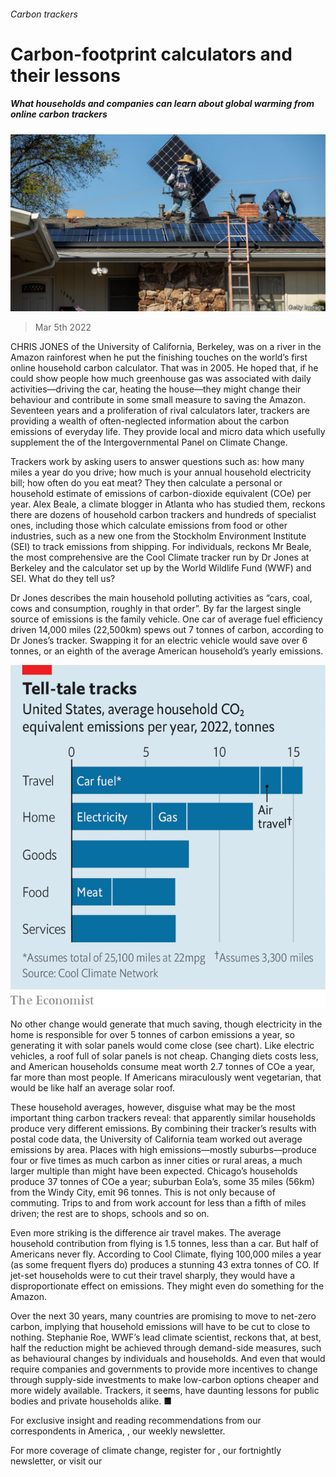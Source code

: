 ###### Carbon trackers

# Carbon-footprint calculators and their lessons 

##### What households and companies can learn about global warming from online carbon trackers 

![image](images/20220305_usp505.jpg) 

> Mar 5th 2022 

CHRIS JONES of the University of California, Berkeley, was on a river in the Amazon rainforest when he put the finishing touches on the world’s first online household carbon calculator. That was in 2005. He hoped that, if he could show people how much greenhouse gas was associated with daily activities—driving the car, heating the house—they might change their behaviour and contribute in some small measure to saving the Amazon. Seventeen years and a proliferation of rival calculators later, trackers are providing a wealth of often-neglected information about the carbon emissions of everyday life. They provide local and micro data which usefully supplement the  of the Intergovernmental Panel on Climate Change.

Trackers work by asking users to answer questions such as: how many miles a year do you drive; how much is your annual household electricity bill; how often do you eat meat? They then calculate a personal or household estimate of emissions of carbon-dioxide equivalent (COe) per year. Alex Beale, a climate blogger in Atlanta who has studied them, reckons there are dozens of household carbon trackers and hundreds of specialist ones, including those which calculate emissions from food or other industries, such as a new one from the Stockholm Environment Institute (SEI) to track emissions from shipping. For individuals, reckons Mr Beale, the most comprehensive are the Cool Climate tracker run by Dr Jones at Berkeley and the calculator set up by the World Wildlife Fund (WWF) and SEI. What do they tell us?


Dr Jones describes the main household polluting activities as “cars, coal, cows and consumption, roughly in that order”. By far the largest single source of emissions is the family vehicle. One car of average fuel efficiency driven 14,000 miles (22,500km) spews out 7 tonnes of carbon, according to Dr Jones’s tracker. Swapping it for an electric vehicle would save over 6 tonnes, or an eighth of the average American household’s yearly emissions.

![image](images/20220305_USC456.png) 


No other change would generate that much saving, though electricity in the home is responsible for over 5 tonnes of carbon emissions a year, so generating it with solar panels would come close (see chart). Like electric vehicles, a roof full of solar panels is not cheap. Changing diets costs less, and American households consume meat worth 2.7 tonnes of COe a year, far more than most people. If Americans miraculously went vegetarian, that would be like half an average solar roof.

These household averages, however, disguise what may be the most important thing carbon trackers reveal: that apparently similar households produce very different emissions. By combining their tracker’s results with postal code data, the University of California team worked out average emissions by area. Places with high emissions—mostly suburbs—produce four or five times as much carbon as inner cities or rural areas, a much larger multiple than might have been expected. Chicago’s households produce 37 tonnes of COe a year; suburban Eola’s, some 35 miles (56km) from the Windy City, emit 96 tonnes. This is not only because of commuting. Trips to and from work account for less than a fifth of miles driven; the rest are to shops, schools and so on.

Even more striking is the difference air travel makes. The average household contribution from flying is 1.5 tonnes, less than a car. But half of Americans never fly. According to Cool Climate, flying 100,000 miles a year (as some frequent flyers do) produces a stunning 43 extra tonnes of CO. If jet-set households were to cut their travel sharply, they would have a disproportionate effect on emissions. They might even do something for the Amazon.

Over the next 30 years, many countries are promising to move to net-zero carbon, implying that household emissions will have to be cut to close to nothing. Stephanie Roe, WWF’s lead climate scientist, reckons that, at best, half the reduction might be achieved through demand-side measures, such as behavioural changes by individuals and households. And even that would require companies and governments to provide more incentives to change through supply-side investments to make low-carbon options cheaper and more widely available. Trackers, it seems, have daunting lessons for public bodies and private households alike. ■

For exclusive insight and reading recommendations from our correspondents in America, , our weekly newsletter.

For more coverage of climate change, register for , our fortnightly newsletter, or visit our 

